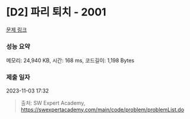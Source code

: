 # [D2] 파리 퇴치 - 2001 

[문제 링크](https://swexpertacademy.com/main/code/problem/problemDetail.do?contestProbId=AV5PzOCKAigDFAUq) 

### 성능 요약

메모리: 24,940 KB, 시간: 168 ms, 코드길이: 1,198 Bytes

### 제출 일자

2023-11-03 17:32



> 출처: SW Expert Academy, https://swexpertacademy.com/main/code/problem/problemList.do